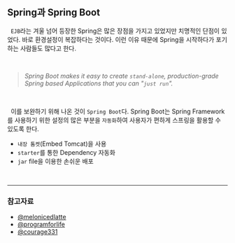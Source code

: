 ## Spring과 Spring Boot

&nbsp; `EJB`라는 겨울 넘어 등장한 Spring은 많은 장점을 가지고 있었지만 치명적인 단점이 있었다. 바로 환경설정이 복잡하다는 것이다. 이런 이유 때문에 Spring을 시작하다가 포기하는 사람들도 많다고 한다.

<br>

> _Spring Boot makes it easy to create `stand-alone`, production-grade Spring based Applications that you can "`just run`"._

<br>

&nbsp; 이를 보완하기 위해 나온 것이 `Spring Boot`다. Spring Boot는 Spring Framework를 사용하기 위한 설정의 많은 부분을 `자동화`하여 사용자가 편하게 스프링을 활용할 수 있도록 한다.

- `내장 톰켓`(Embed Tomcat)을 사용
- `starter`를 통한 Dependency 자동화
- `jar` file을 이용한 손쉬운 배포

<br>

---

### 참고자료

- [@melonicedlatte](https://melonicedlatte.com/2021/07/11/174700.html)
- [@programforlife](https://programforlife.tistory.com/m/68)
- [@courage331](https://velog.io/@courage331/Spring-과-Spring-Boot-차이)
